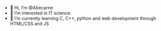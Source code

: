 - 👋 Hi, I’m @Abecarne
- 👀 I’m interested in IT science.
- 🌱 I’m currently learning C, C++, python and web development through HTML/CSS and JS

<!---
Abecarne/Abecarne is a ✨ special ✨ repository because its `README.md` (this file) appears on your GitHub profile.
You can click the Preview link to take a look at your changes.
--->
